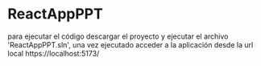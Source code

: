 # ReactAppPPT

para ejecutar el código descargar el proyecto y ejecutar el archivo 'ReactAppPPT.sln', una vez ejecutado acceder a la aplicación desde la url local https://localhost:5173/

